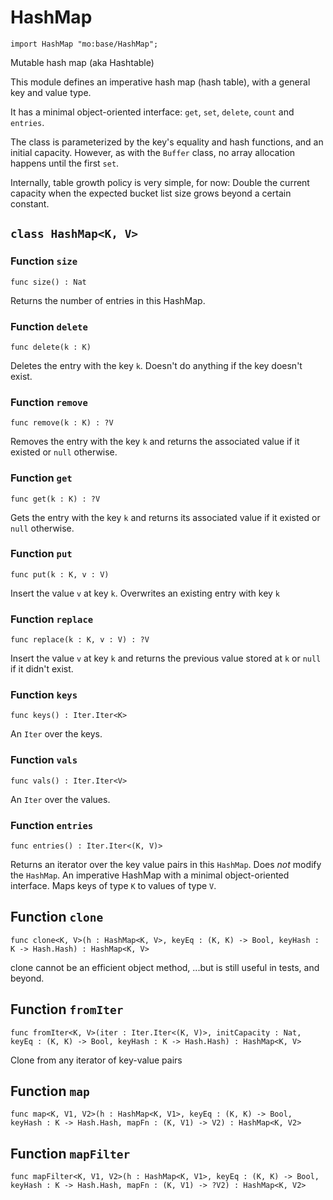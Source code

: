 # HashMap

```motoko name=import
import HashMap "mo:base/HashMap";
```

Mutable hash map (aka Hashtable)

This module defines an imperative hash map (hash table), with a general key and value type.

It has a minimal object-oriented interface: `get`, `set`, `delete`, `count` and `entries`.

The class is parameterized by the key's equality and hash functions,
and an initial capacity.  However, as with the `Buffer` class, no array allocation
happens until the first `set`.

Internally, table growth policy is very simple, for now:
 Double the current capacity when the expected bucket list size grows beyond a certain constant.

## `class HashMap<K, V>`


### Function `size`
```motoko no-repl
func size() : Nat
```

Returns the number of entries in this HashMap.


### Function `delete`
```motoko no-repl
func delete(k : K)
```

Deletes the entry with the key `k`. Doesn't do anything if the key doesn't
exist.


### Function `remove`
```motoko no-repl
func remove(k : K) : ?V
```

Removes the entry with the key `k` and returns the associated value if it
existed or `null` otherwise.


### Function `get`
```motoko no-repl
func get(k : K) : ?V
```

Gets the entry with the key `k` and returns its associated value if it
existed or `null` otherwise.


### Function `put`
```motoko no-repl
func put(k : K, v : V)
```

Insert the value `v` at key `k`. Overwrites an existing entry with key `k`


### Function `replace`
```motoko no-repl
func replace(k : K, v : V) : ?V
```

Insert the value `v` at key `k` and returns the previous value stored at
`k` or `null` if it didn't exist.


### Function `keys`
```motoko no-repl
func keys() : Iter.Iter<K>
```

An `Iter` over the keys.


### Function `vals`
```motoko no-repl
func vals() : Iter.Iter<V>
```

An `Iter` over the values.


### Function `entries`
```motoko no-repl
func entries() : Iter.Iter<(K, V)>
```

Returns an iterator over the key value pairs in this
`HashMap`. Does _not_ modify the `HashMap`.
An imperative HashMap with a minimal object-oriented interface.
Maps keys of type `K` to values of type `V`.

## Function `clone`
```motoko no-repl
func clone<K, V>(h : HashMap<K, V>, keyEq : (K, K) -> Bool, keyHash : K -> Hash.Hash) : HashMap<K, V>
```

clone cannot be an efficient object method,
...but is still useful in tests, and beyond.

## Function `fromIter`
```motoko no-repl
func fromIter<K, V>(iter : Iter.Iter<(K, V)>, initCapacity : Nat, keyEq : (K, K) -> Bool, keyHash : K -> Hash.Hash) : HashMap<K, V>
```

Clone from any iterator of key-value pairs

## Function `map`
```motoko no-repl
func map<K, V1, V2>(h : HashMap<K, V1>, keyEq : (K, K) -> Bool, keyHash : K -> Hash.Hash, mapFn : (K, V1) -> V2) : HashMap<K, V2>
```


## Function `mapFilter`
```motoko no-repl
func mapFilter<K, V1, V2>(h : HashMap<K, V1>, keyEq : (K, K) -> Bool, keyHash : K -> Hash.Hash, mapFn : (K, V1) -> ?V2) : HashMap<K, V2>
```

